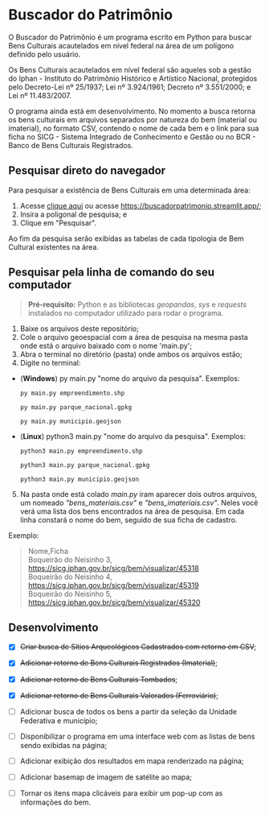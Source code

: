 
# Buscador do Patrimônio

O Buscador do Patrimônio é um programa escrito em Python para buscar Bens Culturais acautelados em nível federal na área de um polígono definido pelo usuário.

Os Bens Culturais acautelados em nível federal são aqueles sob a gestão do Iphan - Instituto do Patrimônio Histórico e Artístico Nacional, protegidos pelo Decreto-Lei nº 25/1937; Lei nº 3.924/1961; Decreto nº 3.551/2000; e Lei nº 11.483/2007.

O programa ainda está em desenvolvimento. No momento a busca retorna os bens culturais em arquivos separados por natureza do bem (material ou imaterial), no formato CSV, contendo o nome de cada bem e o link para sua ficha no SICG - Sistema Integrado de Conhecimento e Gestão ou no BCR - Banco de Bens Culturais Registrados.

## Pesquisar direto do navegador

Para pesquisar a existência de Bens Culturais em uma determinada área:
1. Acesse [clique aqui](https://buscadorpatrimonio.streamlit.app/) ou acesse https://buscadorpatrimonio.streamlit.app/;
2. Insira a poligonal de pesquisa; e
3. Clique em "Pesquisar".

Ao fim da pesquisa serão exibidas as tabelas de cada tipologia de Bem Cultural existentes na área. 



## Pesquisar pela linha de comando do seu computador

>**Pré-requisito:** Python e as bibliotecas *geopandas*, *sys* e *requests* instalados no computador utilizado para rodar o programa.

1. Baixe os arquivos deste repositório;
2. Cole o arquivo geoespacial com a área de pesquisa na mesma pasta onde está o arquivo baixado com o nome 'main.py';
3. Abra o terminal no diretório (pasta) onde ambos os arquivos estão;
4. Digite no terminal:

- (**Windows**) py main.py "nome do arquivo da pesquisa".
    Exemplos:

    `py main.py empreendimento.shp`
    
    `py main.py parque_nacional.gpkg`

    `py main.py municipio.geojson`

- (**Linux**) python3 main.py "nome do arquivo da pesquisa".
    Exemplos:

    `python3 main.py empreendimento.shp`

    `python3 main.py parque_nacional.gpkg`

    `python3 main.py municipio.geojson`
    
5. Na pasta onde está colado *main.py* iram aparecer dois outros arquivos, um nomeado *"bens_materiais.csv"* e *"bens_imateriais.csv"*. Neles você verá uma lista dos bens encontrados na área de pesquisa. Em cada linha constará o nome do bem, seguido de sua ficha de cadastro.

Exemplo:

>Nome,Ficha<br>
>Boqueirão do Neisinho 3, https://sicg.iphan.gov.br/sicg/bem/visualizar/45318<br>
>Boqueirão do Neisinho 4, https://sicg.iphan.gov.br/sicg/bem/visualizar/45319<br>
>Boqueirão do Neisinho 5, https://sicg.iphan.gov.br/sicg/bem/visualizar/45320<br>


## Desenvolvimento

* [x] ~~Criar busca de Sítios Arqueológicos Cadastrados com retorno em CSV~~;
* [x] ~~Adicionar retorno de Bens Culturais Registrados (Imaterial)~~;
* [x] ~~Adicionar retorno de Bens Culturais Tombados~~;
* [x] ~~Adicionar retorno de Bens Culturais Valorados (Ferroviário)~~;
* [ ] Adicionar busca de todos os bens a partir da seleção da Unidade Federativa e município;
* [ ] Disponibilizar o programa em uma interface web com as listas de bens sendo exibidas na página;
* [ ] Adicionar exibição dos resultados em mapa renderizado na página;
* [ ] Adicionar basemap de imagem de satélite ao mapa;
* [ ] Tornar os itens mapa clicáveis para exibir um pop-up com as informações do bem.

